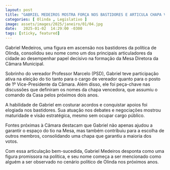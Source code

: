 ```yaml
---
layout: post
title: "GABRIEL MEDEIROS MOSTRA FORÇA NOS BASTIDORES E ARTICULA CHAPA VITORIOSA NA CÂMARA DE OLINDA"
categories: [ Olinda , Legislativo ]
image: assets/images/2025/janeiro/01/04.jpg
date:   2025-01-02  14:29:00 -0300
tags: [sticky, featured]
---
```

Gabriel Medeiros, uma figura em ascensão nos bastidores da política de Olinda, consolidou seu nome como um dos principais articuladores da cidade ao desempenhar papel decisivo na formação da Mesa Diretora da Câmara Municipal.

Sobrinho do vereador Professor Marcelo (PSD), Gabriel teve participação ativa na eleição do tio tanto para o cargo de vereador quanto para o posto de 1º Vice-Presidente da Câmara. Além disso, ele foi peça-chave nas discussões que definiram os nomes da chapa vencedora, que assumiu o comando da Casa pelos próximos dois anos.

A habilidade de Gabriel em costurar acordos e conquistar apoios foi elogiada nos bastidores. Sua atuação nos debates e negociações mostrou maturidade e visão estratégica, mesmo sem ocupar cargo público.

Fontes próximas à Câmara destacam que Gabriel não apenas ajudou a garantir o espaço do tio na Mesa, mas também contribuiu para a escolha de outros membros, consolidando uma chapa que garantiu a maioria dos votos.

Com essa articulação bem-sucedida, Gabriel Medeiros desponta como uma figura promissora na política, e seu nome começa a ser mencionado como alguém a ser observado no cenário político de Olinda nos próximos anos.
